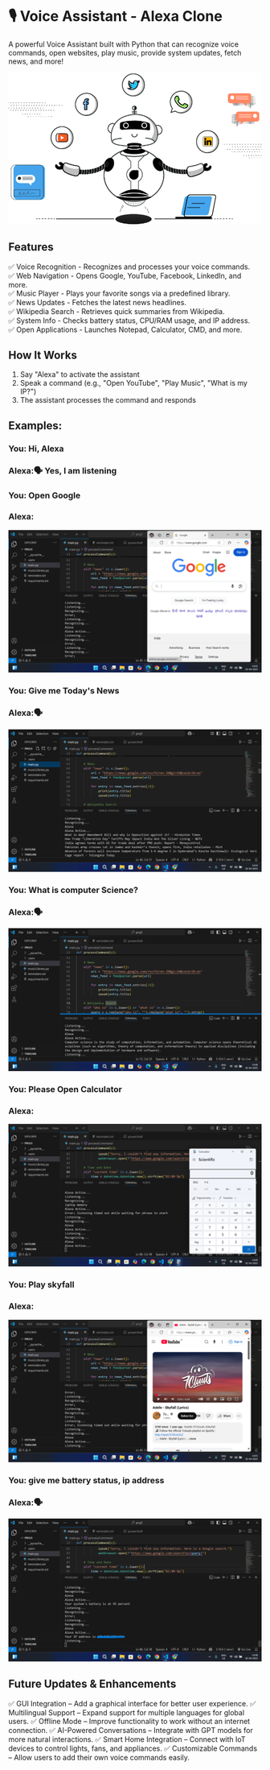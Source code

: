 # 🎙️ Voice Assistant - Alexa Clone
A powerful Voice Assistant built with Python that can recognize voice commands, open websites, play music, provide system updates, fetch news, and more!

![img alt](https://github.com/Tridibesh-033/Voice_Assistant-Alexa/blob/main/va.png?raw=true)

## Features  
✅ Voice Recognition - Recognizes and processes your voice commands.  
✅ Web Navigation - Opens Google, YouTube, Facebook, LinkedIn, and more.  
✅ Music Player - Plays your favorite songs via a predefined library.  
✅ News Updates - Fetches the latest news headlines.  
✅ Wikipedia Search - Retrieves quick summaries from Wikipedia.  
✅ System Info - Checks battery status, CPU/RAM usage, and IP address.  
✅ Open Applications - Launches Notepad, Calculator, CMD, and more.  

## How It Works
1.	Say "Alexa" to activate the assistant
2.	Speak a command (e.g., "Open YouTube", "Play Music", "What is my IP?")
3.	The assistant processes the command and responds

## Examples:
### You: Hi, Alexa
### Alexa:🗣️ Yes, I am listening
### You: Open Google
### Alexa: 
![img alt](https://github.com/Tridibesh-033/Voice_Assistant-Alexa/blob/main/g.png?raw=true)

### You: Give me Today's News
### Alexa:🗣️ 
![img alt](https://github.com/Tridibesh-033/Voice_Assistant-Alexa/blob/main/nw.png?raw=true)

### You: What is computer Science?
### Alexa:🗣️ 
![img alt](https://github.com/Tridibesh-033/Voice_Assistant-Alexa/blob/main/wiki.png?raw=true)

### You: Please Open Calculator
### Alexa: 
![img alt](https://github.com/Tridibesh-033/Voice_Assistant-Alexa/blob/main/c.png?raw=true)

### You: Play skyfall
### Alexa: 
![img alt](https://github.com/Tridibesh-033/Voice_Assistant-Alexa/blob/main/skf.png?raw=true)

### You: give me battery status, ip address
### Alexa:🗣️
![img alt](https://github.com/Tridibesh-033/Voice_Assistant-Alexa/blob/main/bip.png?raw=true)

## Future Updates & Enhancements
✅ GUI Integration – Add a graphical interface for better user experience.
✅ Multilingual Support – Expand support for multiple languages for global users.
✅ Offline Mode – Improve functionality to work without an internet connection.
✅ AI-Powered Conversations – Integrate with GPT models for more natural interactions.
✅ Smart Home Integration – Connect with IoT devices to control lights, fans, and appliances.
✅ Customizable Commands – Allow users to add their own voice commands easily.
